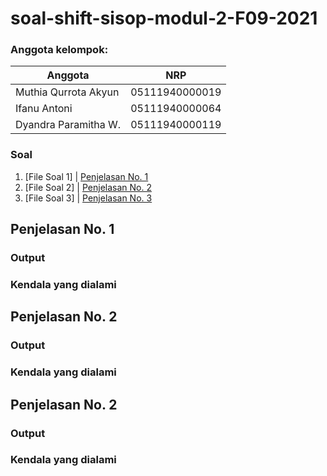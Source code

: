# soal-shift-sisop-modul-2-F09-2021 #

### Anggota kelompok:
Anggota | NRP
------------- | -------------
Muthia Qurrota Akyun | 05111940000019
Ifanu Antoni | 05111940000064
Dyandra Paramitha W. | 05111940000119

### Soal
1. [File Soal 1] | [Penjelasan No. 1](https://github.com/dydyandra/soal-shift-sisop-modul-2-F09-2021#penjelasan-no-1)
2. [File Soal 2] | [Penjelasan No. 2](https://github.com/dydyandra/soal-shift-sisop-modul-2-F09-2021#penjelasan-no-2)
3. [File Soal 3] | [Penjelasan No. 3](https://github.com/dydyandra/soal-shift-sisop-modul-2-F09-2021#penjelasan-no-3)

## Penjelasan No. 1


### Output
### Kendala yang dialami

## Penjelasan No. 2


### Output
### Kendala yang dialami

## Penjelasan No. 2


### Output
### Kendala yang dialami
